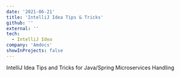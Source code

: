 ```yaml
---
date: '2021-06-21'
title: 'IntelliJ Idea Tips & Tricks'
github: ''
external: ''
tech:
  - IntelliJ Idea
company: 'Amdocs'
showInProjects: false
---
```


IntelliJ Idea Tips and Tricks for Java/Spring Microservices Handling